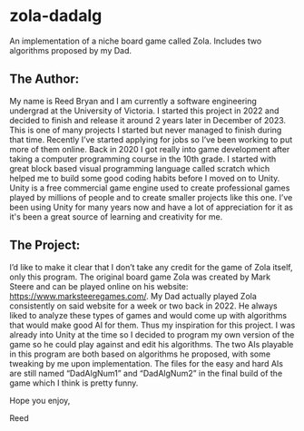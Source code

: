 # zola-dadalg
An implementation of a niche board game called Zola. Includes two algorithms proposed by my Dad.

## **The Author:**
My name is Reed Bryan and I am currently a software engineering undergrad at the University of Victoria.
I started this project in 2022 and decided to finish and release it around 2 years later in December of 2023.
This is one of many projects I started but never managed to finish during that time.
Recently I’ve started applying for jobs so I’ve been working to put more of them online.
Back in 2020 I got really into game development after taking a computer programming course in the 10th grade.
I started with great block based visual programming language called scratch which helped me to build some good coding habits before I moved on to Unity.
Unity is a free commercial game engine used to create professional games played by millions of people and to create smaller projects like this one.
I’ve been using Unity for many years now and have a lot of appreciation for it as it's been a great source of learning and creativity for me.

## **The Project:**
I’d like to make it clear that I don’t take any credit for the game of Zola itself, only this program.
The original board game Zola was created by Mark Steere and can be played online on his website: <https://www.marksteeregames.com/>.
My Dad actually played Zola consistently on said website for a week or two back in 2022.
He always liked to analyze these types of games and would come up with algorithms that would make good AI for them.
Thus my inspiration for this project.
I was already into Unity at the time so I decided to program my own version of the game so he could play against and edit his algorithms.
The two AIs playable in this program are both based on algorithms he proposed, with some tweaking by me upon implementation.
The files for the easy and hard AIs are still named “DadAlgNum1” and “DadAlgNum2” in the final build of the game which I think is pretty funny.

Hope you enjoy,

Reed